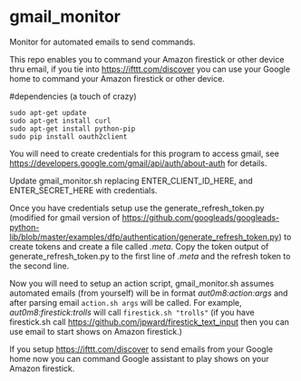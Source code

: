 # gmail_monitor
Monitor for automated emails to send commands.

This repo enables you to command your Amazon firestick or other device thru email, if you tie into https://ifttt.com/discover you can use your Google home to command your Amazon firestick or other device.

#dependencies (a touch of crazy)
```
sudo apt-get update
sudo apt-get install curl
sudo apt-get install python-pip
sudo pip install oauth2client
```

You will need to create credentials for this program to access gmail, see https://developers.google.com/gmail/api/auth/about-auth for details.

Update gmail_monitor.sh replacing ENTER_CLIENT_ID_HERE, and ENTER_SECRET_HERE with credentials.

Once you have credentials setup use the generate_refresh_token.py (modified for gmail version of https://github.com/googleads/googleads-python-lib/blob/master/examples/dfp/authentication/generate_refresh_token.py) to create tokens and create a file called *.meta*.  Copy the token output of generate_refresh_token.py to the first line of *.meta* and the refresh token to the second line. 

Now you will need to setup an action script, gmail_monitor.sh assumes automated emails (from yourself) will be in format *aut0m8:action:args* and after parsing email `action.sh args` will be called.  For example, *aut0m8:firestick:trolls* will call `firestick.sh "trolls"` (if you have firestick.sh call https://github.com/jpward/firestick_text_input then you can use email to start shows on Amazon firestick.)

If you setup https://ifttt.com/discover to send emails from your Google home now you can command Google assistant to play shows on your Amazon firestick.
